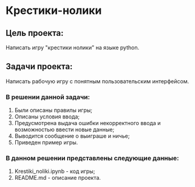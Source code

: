 # Крестики-нолики

## Цель проекта:
Написать игру "крестики нолики" на языке python.

## Задачи проекта:
Написать рабочую игру с понятным пользовательским интерфейсом.

### В решении данной задачи:
1. Были описаны правилы игры;
2. Описаны условия ввода;
3. Предусмотрена выдача ошибки некорректного ввода и возможностью ввести новые данные;
4. Выводится сообщение о выиграше и ничье;
5. Приведен пример игры.

### В данном решении представлены следующие данные:
1. Krestiki_noliki.ipynb - код игры;
2. README.md - описание проекта.
